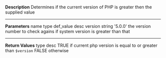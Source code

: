 **Description**
Determines if the current version of PHP is greater then the supplied value

--------
**Parameters**
name	type	def_value	desc
version	string	'5.0.0'	the version number to check agains if system version is greater than that

--------
**Return Values**
type	desc
TRUE	if current php version is equal to or greater than `$version`
FALSE	otherwise
